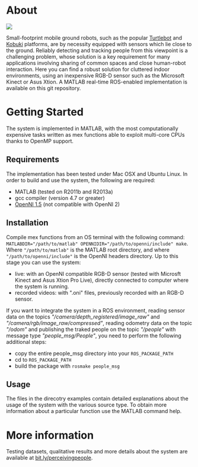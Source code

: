 # About
![](https://raw2.github.com/arpesenti/peopleTracker/master/people.png)

Small-footprint mobile ground robots, such as the popular [Turtlebot](http://www.turtlebot.com) and [Kobuki](http://kobuki.yujinrobot.com) platforms, are by necessity equipped with sensors which lie close to the ground. Reliably detecting and tracking people from this viewpoint is a challenging problem, whose solution is a key requirement for many applications involving sharing of common spaces and close human-robot interaction. Here you can find a robust solution for cluttered indoor environments, using an inexpensive RGB-D sensor such as the Microsoft Kinect or Asus Xtion. A MATLAB real-time ROS-enabled implementation is available on this git repository.

# Getting Started
The system is implemented in MATLAB, with the most computationally expensive tasks written as mex functions able to exploit multi-core CPUs thanks to OpenMP support.

## Requirements
The implementation has been tested under Mac OSX and Ubuntu Linux. In order to build and use the system, the following are required:
* MATLAB (tested on R2011b and R2013a)
* gcc compiler (version 4.7 or greater)
* [OpenNI 1.5](http://www.openni.org/openni-sdk/openni-sdk-history-2/) (not compatible with OpenNI 2)

## Installation
Compile mex functions from an OS terminal with the following command: `MATLABDIR="/path/to/matlab" OPENNIDIR="/path/to/openni/include" make`. 
Where `"/path/to/matlab"` is the MATLAB root directory, and where `"/path/to/openni/include"` is the OpenNI headers directory.
Up to this stage you can use the system:
* live: with an OpenNI compatible RGB-D sensor (tested with Microsft Kinect and Asus Xtion Pro Live), directly connected to computer where the system is running.
* recorded videos: with ".oni" files, previously recorded with an RGB-D sensor.

If you want to integrate the system in a ROS environment, reading sensor data on the topics *"/camera/depth_registered/image_raw"* and *"/camera/rgb/image_raw/compressed"*, reading odometry data on the topic *"/odom"* and publishing the traked people on the topic *"/people"* with message type *"people_msg/People"*, you need to perform the following additional steps:
* copy the entire people_msg directory into your `ROS_PACKAGE_PATH`
* cd to `ROS_PACKAGE_PATH`
* build the package with `rosmake people_msg`

## Usage
The files in the direcotry examples contain detailed explanations about the usage of the system with the various source type. To obtain more information about a particular function use the MATLAB command help.

# More information
Testing datasets, qualitative results and more details about the system are available at [bit.ly/perceivingpeople](http://bit.ly/perceivingpeople).


